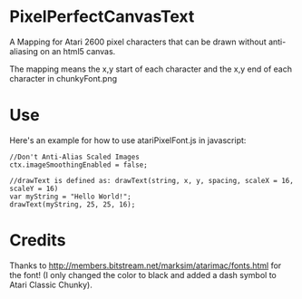 # PixelPerfectCanvasText
A Mapping for Atari 2600 pixel characters that can be drawn without anti-aliasing on an html5 canvas.

The mapping means the x,y start of each character and the x,y end of each character in chunkyFont.png

# Use
Here's an example for how to use atariPixelFont.js in javascript:
```
//Don't Anti-Alias Scaled Images
ctx.imageSmoothingEnabled = false;

//drawText is defined as: drawText(string, x, y, spacing, scaleX = 16, scaleY = 16)
var myString = "Hello World!";
drawText(myString, 25, 25, 16);
```
# Credits
Thanks to http://members.bitstream.net/marksim/atarimac/fonts.html for the font! (I only changed the color to black and added a dash symbol to Atari Classic Chunky).

